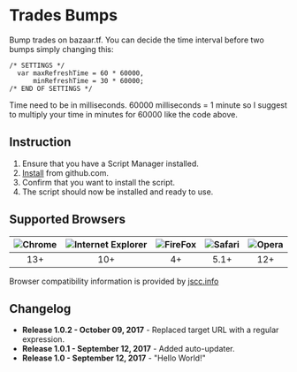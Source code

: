# Trades Bumps
Bump trades on bazaar.tf. You can decide the time interval before two bumps simply changing this:

```  
/* SETTINGS */  
  var maxRefreshTime = 60 * 60000,
      minRefreshTime = 30 * 60000;
/* END OF SETTINGS */
```
Time need to be in milliseconds. 60000 milliseconds = 1 minute so I suggest to multiply your time in minutes for 60000 like the code above.

## Instruction
1. Ensure that you have a Script Manager installed.
2. [Install](bazaartfTradesBumps.user.js?raw=true) from github.com.
3. Confirm that you want to install the script.
4. The script should now be installed and ready to use.

## Supported Browsers

| ![Chrome ](https://www.w3schools.com/images/compatible_chrome.gif) | ![ Internet Explorer](https://www.w3schools.com/images/compatible_edge.gif) | ![FireFox](https://www.w3schools.com/images/compatible_firefox.gif) | ![Safari](https://www.w3schools.com/images/compatible_safari.gif) | ![Opera](https://www.w3schools.com/images/compatible_opera.gif) |
|     :---:      |     :---:      |     :---:      |     :---:      |     :---:      |
| 13+ | 10+ | 4+ | 5.1+ | 12+ |

Browser compatibility information is provided by [jscc.info](http://jscc.info/)
## Changelog
* **Release 1.0.2 - October   09, 2017**  - Replaced target URL with a regular expression.
* **Release 1.0.1 - September 12, 2017**  - Added auto-updater.
* **Release 1.0   - September 12, 2017**  - "Hello World!"
